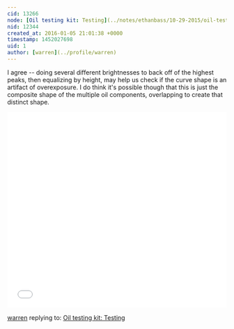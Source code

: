 ```yaml
---
cid: 13266
node: [Oil testing kit: Testing](../notes/ethanbass/10-29-2015/oil-testing-kit-testing)
nid: 12344
created_at: 2016-01-05 21:01:38 +0000
timestamp: 1452027698
uid: 1
author: [warren](../profile/warren)
---
```


I agree -- doing several different brightnesses to back off of the highest peaks, then equalizing by height, may help us check if the curve shape is an artifact of overexposure. I do think it's possible though that this is just the composite shape of the multiple oil components, overlapping to create that distinct shape. 

<iframe width='100%' height='450px' style='border:none;' src='//spectralworkbench.org/spectrums/embed2/61153'></iframe>

[warren](../profile/warren) replying to: [Oil testing kit: Testing](../notes/ethanbass/10-29-2015/oil-testing-kit-testing)

